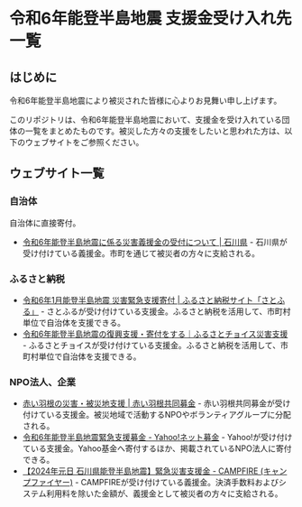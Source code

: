 # 令和6年能登半島地震 支援金受け入れ先一覧

## はじめに

令和6年能登半島地震により被災された皆様に心よりお見舞い申し上げます。

このリポジトリは、令和6年能登半島地震において、支援金を受け入れている団体の一覧をまとめたものです。被災した方々の支援をしたいと思われた方は、以下のウェブサイトをご参照ください。

## ウェブサイト一覧

### 自治体

自治体に直接寄付。

- [令和6年能登半島地震に係る災害義援金の受付について | 石川県](https://www.pref.ishikawa.lg.jp/suitou/gienkinr0601.html) - 石川県が受け付けている義援金。市町を通じて被災者の方々に支給される。

### ふるさと納税

- [令和6年1月能登半島地震 災害緊急支援寄付 | ふるさと納税サイト「さとふる」](https://www.satofull.jp/oenkifu/oenkifu_detail.php?page_id=507) - さとふるが受け付けている支援金。ふるさと納税を活用して、市町村単位で自治体を支援できる。
- [令和6年能登半島地震の復興支援・寄付をする｜ふるさとチョイス災害支援](https://www.furusato-tax.jp/saigai/filter?category_id[]=1303) - ふるさとチョイスが受け付けている支援金。ふるさと納税を活用して、市町村単位で自治体を支援できる。

### NPO法人、企業

- [赤い羽根の災害・被災地支援 | 赤い羽根共同募金](https://www.akaihane.or.jp/saigai/) - 赤い羽根共同募金が受け付けている支援金。被災地域で活動するNPOやボランティアグループに分配される。
- [令和6年能登半島地震緊急支援募金 - Yahoo!ネット募金](https://donation.yahoo.co.jp/promo/20240101.html) - Yahoo!が受け付けている支援金。Yahoo基金へ寄付するほか、掲載されているNPO法人に寄付できる。
- [【2024年元日 石川県能登半島地震】緊急災害支援金 - CAMPFIRE (キャンプファイヤー)](https://camp-fire.jp/projects/view/731863) - CAMPFIREが受け付けている義援金。決済手数料およびシステム利用料を除いた金額が、義援金として被災者の方々に支給される。
